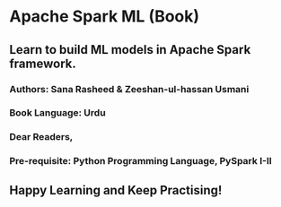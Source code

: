 # Apache Spark ML (Book)
## Learn to build ML models in Apache Spark framework.

### Authors: Sana Rasheed & Zeeshan-ul-hassan Usmani
### Book Language: Urdu 


### Dear Readers,




### Pre-requisite: Python Programming Language, PySpark I-II

## Happy Learning and Keep Practising!
